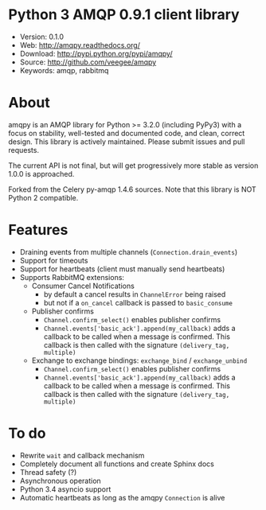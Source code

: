 Python 3 AMQP 0.9.1 client library
==================================

* Version: 0.1.0
* Web: http://amqpy.readthedocs.org/
* Download: http://pypi.python.org/pypi/amqpy/
* Source: http://github.com/veegee/amqpy
* Keywords: amqp, rabbitmq

About
=====

amqpy is an AMQP library for Python >= 3.2.0 (including PyPy3) with a focus on
stability, well-tested and documented code, and clean, correct design. This
library is actively maintained. Please submit issues and pull requests.

The current API is not final, but will get progressively more stable as version
1.0.0 is approached.

Forked from the Celery py-amqp 1.4.6 sources. Note that this library is NOT
Python 2 compatible.


Features
========

* Draining events from multiple channels (`Connection.drain_events`)
* Support for timeouts
* Support for heartbeats (client must manually send heartbeats)
* Supports RabbitMQ extensions:
    * Consumer Cancel Notifications
        * by default a cancel results in `ChannelError` being raised
        * but not if a `on_cancel` callback is passed to `basic_consume`
    * Publisher confirms
        * `Channel.confirm_select()` enables publisher confirms
        * `Channel.events['basic_ack'].append(my_callback)` adds a callback to
          be called when a message is confirmed. This callback is then called
          with the signature `(delivery_tag, multiple)`
    * Exchange to exchange bindings: `exchange_bind` / `exchange_unbind`
        * `Channel.confirm_select()` enables publisher confirms
        * `Channel.events['basic_ack'].append(my_callback)` adds a callback to
          be called when a message is confirmed. This callback is then called
          with the signature `(delivery_tag, multiple)`

To do
=====

* Rewrite `wait` and callback mechanism
* Completely document all functions and create Sphinx docs
* Thread safety (?)
* Asynchronous operation
* Python 3.4 asyncio support
* Automatic heartbeats as long as the amqpy `Connection` is alive
